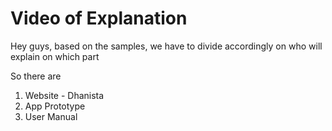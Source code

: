# Video of Explanation 

Hey guys, based on the samples, we have to divide accordingly on who will explain on which part

So there are 

1. Website - Dhanista 
2. App Prototype
3. User Manual 

